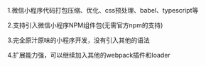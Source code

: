 
1.微信小程序代码打包压缩、优化、css预处理、babel、typescript等

2.支持引入微信小程序NPM组件包(无需官方npm的支持)

3.完全原汁原味的小程序开发，没有引入其他的语法

4.扩展能力强，可以继续加入其他的webpack插件和loader

